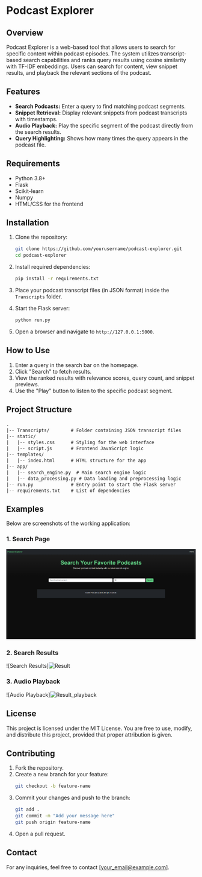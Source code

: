 # Podcast Explorer

## Overview
Podcast Explorer is a web-based tool that allows users to search for specific content within podcast episodes. The system utilizes transcript-based search capabilities and ranks query results using cosine similarity with TF-IDF embeddings. Users can search for content, view snippet results, and playback the relevant sections of the podcast.

## Features
- **Search Podcasts:** Enter a query to find matching podcast segments.
- **Snippet Retrieval:** Display relevant snippets from podcast transcripts with timestamps.
- **Audio Playback:** Play the specific segment of the podcast directly from the search results.
- **Query Highlighting:** Shows how many times the query appears in the podcast file.

## Requirements
- Python 3.8+
- Flask
- Scikit-learn
- Numpy
- HTML/CSS for the frontend

## Installation
1. Clone the repository:
    ```bash
    git clone https://github.com/yourusername/podcast-explorer.git
    cd podcast-explorer
    ```

2. Install required dependencies:
    ```bash
    pip install -r requirements.txt
    ```

3. Place your podcast transcript files (in JSON format) inside the `Transcripts` folder.

4. Start the Flask server:
    ```bash
    python run.py
    ```

5. Open a browser and navigate to `http://127.0.0.1:5000`.

## How to Use
1. Enter a query in the search bar on the homepage.
2. Click "Search" to fetch results.
3. View the ranked results with relevance scores, query count, and snippet previews.
4. Use the "Play" button to listen to the specific podcast segment.

## Project Structure
```
.
|-- Transcripts/        # Folder containing JSON transcript files
|-- static/
|   |-- styles.css      # Styling for the web interface
|   |-- script.js       # Frontend JavaScript logic
|-- templates/
|   |-- index.html      # HTML structure for the app
|-- app/
|   |-- search_engine.py  # Main search engine logic
|   |-- data_processing.py # Data loading and preprocessing logic
|-- run.py              # Entry point to start the Flask server
|-- requirements.txt    # List of dependencies
```

## Examples
Below are screenshots of the working application:

### 1. Search Page
![Search Page](https://github.com/Shalritvik/CSCI626_Information_Retreival/blob/main/Project/Home.png)

### 2. Search Results
![Search Results]![Result](https://github.com/user-attachments/assets/edc8c0f3-a0c8-4f12-b068-31adef420da4)


### 3. Audio Playback
![Audio Playback]![Result_playback](https://github.com/user-attachments/assets/8add3b91-2967-4ddc-875f-2949abbacef5)


## License
This project is licensed under the MIT License. You are free to use, modify, and distribute this project, provided that proper attribution is given.

## Contributing
1. Fork the repository.
2. Create a new branch for your feature:
    ```bash
    git checkout -b feature-name
    ```
3. Commit your changes and push to the branch:
    ```bash
    git add .
    git commit -m "Add your message here"
    git push origin feature-name
    ```
4. Open a pull request.

## Contact
For any inquiries, feel free to contact [your_email@example.com].

